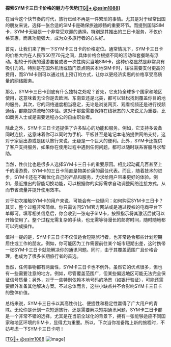 **探索SYM卡三日卡价格的魅力与优势[[TG💪+ @esim1088](https://t.me/s/esim1088)]**

在当今这个快节奏的时代，旅行已经不再是一件繁琐的事情。尤其是对于经常出国的朋友来说，选择一张合适的SIM卡是确保旅途顺畅的重要环节。而提到国际SIM卡，SYM卡无疑是一个非常受欢迎的选择。特别是其推出的三日卡服务，不仅价格实惠，而且功能强大，成为众多旅行者的心头好。

首先，让我们来了解一下SYM卡三日卡的价格定位。通常情况下，SYM卡三日卡的价格大约在人民币50至70元之间，具体价格会根据不同的活动和套餐略有浮动。相较于传统的漫游套餐或者一次性购买当地SIM卡，这种价格显然是非常具有吸引力的。特别是在国外机场或热门景点购买本地SIM卡时，往往需要支付更高的费用，而SYM卡则可以通过线上预订的方式，让你以更经济实惠的价格享受高质量的网络服务。

那么，SYM卡三日卡到底有什么独特之处呢？首先，它支持全球多个国家和地区使用，这意味着无论你是去欧洲、东南亚还是北美，都可以轻松找到覆盖你目的地的服务。其次，它的网络速度相当稳定，无论是浏览网页、观看视频还是进行视频通话，都能提供流畅的体验。这对于那些需要保持在线状态的人来说尤为重要，比如商务人士或是需要远程办公的自由职业者。

除此之外，SYM卡三日卡还提供了许多贴心的功能和服务。例如，它支持多设备同时连接，这意味着你可以同时为手机、平板甚至是笔记本电脑提供网络支持。这对于家庭出游或是团队旅行来说，无疑是一个巨大的便利。此外，SYM卡还提供了客户支持服务，如果你在使用过程中遇到任何问题，都可以随时联系客服寻求帮助。

当然，性价比也是很多人选择SYM卡三日卡的重要原因。相比起动辄几百甚至上千的漫游费，SYM卡的三日卡简直是物美价廉的最佳代表。而且，随着技术的进步，SYM卡还在不断优化自己的产品和服务，力求给用户带来更好的体验。例如，最近推出的智能切换功能，可以根据你的实际需求自动调整网络连接方式，从而节省流量并提升使用效率。

对于初次接触SYM卡的用户来说，可能会有一些疑问：如何购买SYM卡三日卡？其实，整个过程非常简单。你只需访问SYM官方网站或是通过授权的电商平台下单即可。填写相关信息后，你会收到一张电子SIM卡，按照指示将其激活后就可以开始使用了。整个过程无需复杂的手续，也无需等待漫长的邮寄时间，随时随地都可以完成操作。

值得一提的是，SYM卡三日卡不仅仅适合短期旅行者，也非常适合那些计划短期居住或工作的朋友。例如，你可能因为工作需要前往某个城市短期出差，这时携带一张SYM卡三日卡就能解决你的通讯问题。同时，由于其覆盖范围广且价格合理，也成为了很多长期旅行者的首选。

当然，任何事物都有两面性，SYM卡三日卡也不例外。虽然它的优点很多，但也有一些需要注意的地方。例如，尽管覆盖范围广，但某些偏远地区可能无法完全保证信号质量；另外，对于一些特别依赖本地号码的场景（如银行验证），可能还需要额外准备其他解决方案。不过总体而言，这些小缺点并不会影响SYM卡三日卡的整体价值。

总结来说，SYM卡三日卡以其高性价比、便捷性和稳定性赢得了广大用户的青睐。无论你是计划一次短途旅行，还是需要解决短期通讯问题，SYM卡三日卡都是一个非常不错的选择。尤其是在当前全球化的背景下，拥有一张能够适应不同国家和地区环境的SIM卡，显得尤为重要。所以，下次当你准备踏上新的旅程时，不妨考虑一下SYM卡三日卡吧！

[[TG💪+ @esim1088](https://t.me/s/esim1088) ![Image](https://i.postimg.cc/4NQfJmqS/Snipaste-2025-05-13-00-14-12.png)]